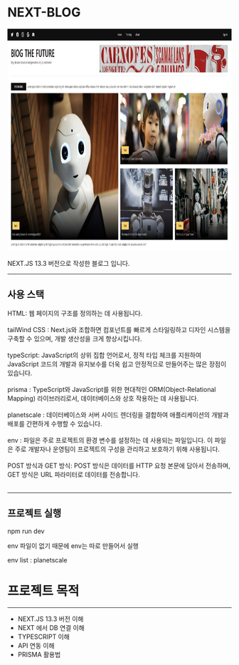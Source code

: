 # NEXT-BLOG

<img src="public/assets/blog.jpg"  width="1000" height="500">

NEXT.JS 13.3 버전으로 작성한 블로그 입니다.

******

사용 스택
---

HTML: 웹 페이지의 구조를 정의하는 데 사용됩니다.<br><br>
tailWind CSS : Next.js와 조합하면 컴포넌트를 빠르게 스타일링하고 디자인 시스템을 구축할 수 있으며, 개발 생산성을 크게 향상시킵니다. <br><br>
typeScript: JavaScript의 상위 집합 언어로서, 정적 타입 체크를 지원하여 JavaScript 코드의 개발과 유지보수를 더욱 쉽고 안정적으로 만들어주는 많은 장점이 있습니다.<br><br>
prisma : TypeScript와 JavaScript를 위한 현대적인 ORM(Object-Relational Mapping) 라이브러리로서, 데이터베이스와 상호 작용하는 데 사용됩니다. <br><br>
planetscale : 데이터베이스와 서버 사이드 렌더링을 결합하여 애플리케이션의 개발과 배포를 간편하게 수행할 수 있습니다.<br><br>
env : 파일은 주로 프로젝트의 환경 변수를 설정하는 데 사용되는 파일입니다. 이 파일은 주로 개발자나 운영팀이 프로젝트의 구성을 관리하고 보호하기 위해 사용됩니다. <br><br>
POST 방식과 GET 방식: POST 방식은 데이터를 HTTP 요청 본문에 담아서 전송하며, GET 방식은 URL 파라미터로 데이터를 전송합니다.<br><br>

*******

프로젝트 실행
---
npm run dev

env 파일이 없기 때문에 env는 따로 만들어서 실행

env list : planetscale

# 프로젝트 목적

---

+ NEXT.JS 13.3 버전 이해
+ NEXT 에서 DB 연결 이해
+ TYPESCRIPT 이해
+ API 연동 이해
+ PRISMA 활용법 










